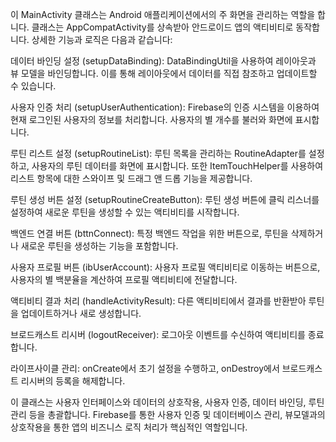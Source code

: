
이 MainActivity 클래스는 Android 애플리케이션에서의 주 화면을 관리하는 역할을 합니다. 클래스는 AppCompatActivity를 상속받아 안드로이드 앱의 액티비티로 동작합니다. 상세한 기능과 로직은 다음과 같습니다:

데이터 바인딩 설정 (setupDataBinding): DataBindingUtil을 사용하여 레이아웃과 뷰 모델을 바인딩합니다. 이를 통해 레이아웃에서 데이터를 직접 참조하고 업데이트할 수 있습니다.

사용자 인증 처리 (setupUserAuthentication): Firebase의 인증 시스템을 이용하여 현재 로그인된 사용자의 정보를 처리합니다. 사용자의 별 개수를 불러와 화면에 표시합니다.

루틴 리스트 설정 (setupRoutineList): 루틴 목록을 관리하는 RoutineAdapter를 설정하고, 사용자의 루틴 데이터를 화면에 표시합니다. 또한 ItemTouchHelper를 사용하여 리스트 항목에 대한 스와이프 및 드래그 앤 드롭 기능을 제공합니다.

루틴 생성 버튼 설정 (setupRoutineCreateButton): 루틴 생성 버튼에 클릭 리스너를 설정하여 새로운 루틴을 생성할 수 있는 액티비티를 시작합니다.

백엔드 연결 버튼 (bttnConnect): 특정 백엔드 작업을 위한 버튼으로, 루틴을 삭제하거나 새로운 루틴을 생성하는 기능을 포함합니다.

사용자 프로필 버튼 (ibUserAccount): 사용자 프로필 액티비티로 이동하는 버튼으로, 사용자의 별 백분율을 계산하여 프로필 액티비티에 전달합니다.

액티비티 결과 처리 (handleActivityResult): 다른 액티비티에서 결과를 반환받아 루틴을 업데이트하거나 새로 생성합니다.

브로드캐스트 리시버 (logoutReceiver): 로그아웃 이벤트를 수신하여 액티비티를 종료합니다.

라이프사이클 관리: onCreate에서 초기 설정을 수행하고, onDestroy에서 브로드캐스트 리시버의 등록을 해제합니다.

이 클래스는 사용자 인터페이스와 데이터의 상호작용, 사용자 인증, 데이터 바인딩, 루틴 관리 등을 총괄합니다. Firebase를 통한 사용자 인증 및 데이터베이스 관리, 뷰모델과의 상호작용을 통한 앱의 비즈니스 로직 처리가 핵심적인 역할입니다.
